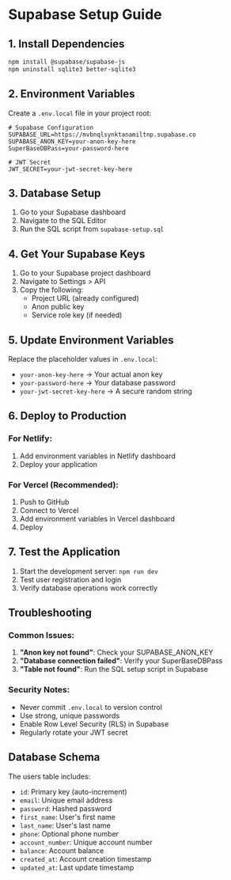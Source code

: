 # Supabase Setup Guide

## 1. Install Dependencies

```bash
npm install @supabase/supabase-js
npm uninstall sqlite3 better-sqlite3
```

## 2. Environment Variables

Create a `.env.local` file in your project root:

```env
# Supabase Configuration
SUPABASE_URL=https://mvbnqlsynktanamiltnp.supabase.co
SUPABASE_ANON_KEY=your-anon-key-here
SuperBaseDBPass=your-password-here

# JWT Secret
JWT_SECRET=your-jwt-secret-key-here
```

## 3. Database Setup

1. Go to your Supabase dashboard
2. Navigate to the SQL Editor
3. Run the SQL script from `supabase-setup.sql`

## 4. Get Your Supabase Keys

1. Go to your Supabase project dashboard
2. Navigate to Settings > API
3. Copy the following:
   - Project URL (already configured)
   - Anon public key
   - Service role key (if needed)

## 5. Update Environment Variables

Replace the placeholder values in `.env.local`:
- `your-anon-key-here` → Your actual anon key
- `your-password-here` → Your database password
- `your-jwt-secret-key-here` → A secure random string

## 6. Deploy to Production

### For Netlify:
1. Add environment variables in Netlify dashboard
2. Deploy your application

### For Vercel (Recommended):
1. Push to GitHub
2. Connect to Vercel
3. Add environment variables in Vercel dashboard
4. Deploy

## 7. Test the Application

1. Start the development server: `npm run dev`
2. Test user registration and login
3. Verify database operations work correctly

## Troubleshooting

### Common Issues:

1. **"Anon key not found"**: Check your SUPABASE_ANON_KEY
2. **"Database connection failed"**: Verify your SuperBaseDBPass
3. **"Table not found"**: Run the SQL setup script in Supabase

### Security Notes:

- Never commit `.env.local` to version control
- Use strong, unique passwords
- Enable Row Level Security (RLS) in Supabase
- Regularly rotate your JWT secret

## Database Schema

The users table includes:
- `id`: Primary key (auto-increment)
- `email`: Unique email address
- `password`: Hashed password
- `first_name`: User's first name
- `last_name`: User's last name
- `phone`: Optional phone number
- `account_number`: Unique account number
- `balance`: Account balance
- `created_at`: Account creation timestamp
- `updated_at`: Last update timestamp 